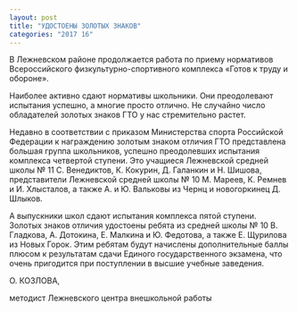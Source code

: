 ```yaml
---
layout: post
title: "УДОСТОЕНЫ ЗОЛОТЫХ ЗНАКОВ"
categories: "2017 16"
---
```


В Лежневском районе продолжается работа по приему нормативов Всероссийского физкультурно-спортивного комплекса «Готов к труду и обороне».

Наиболее активно сдают нормативы школьники. Они преодолевают испытания успешно, а многие просто отлично. Не случайно число обладателей золотых знаков ГТО у нас стремительно растет.

Недавно в соответствии с приказом Министерства спорта Российской Федерации к награждению золотым знаком отличия ГТО представлена большая группа школьников, успешно преодолевших испытания комплекса четвертой ступени. Это учащиеся Лежневской средней школы № 11 С. Венедиктов, К. Кокурин, Д. Галанкин и Н. Шишова, представители Лежневской средней школы № 10 М. Мареев, К. Ремнев и И. Хлысталов, а также А. и Ю. Вальковы из Чернц и новогоркинец  Д. Шлыков.

А выпускники школ сдают испытания комплекса пятой ступени. Золотых знаков отличия удостоены ребята из средней школы № 10 В. Гладкова, А. Дотокина, Е. Малкина и Ю. Федотова, а также Е. Щурилова из Новых Горок. Этим ребятам будут начислены дополнительные баллы плюсом к результатам сдачи Единого государственного экзамена, что очень пригодится при поступлении в высшие учебные заведения.

О. КОЗЛОВА,

методист Лежневского центра внешкольной работы


